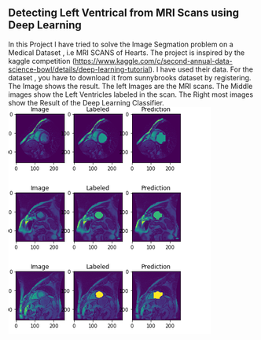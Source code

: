 ## Detecting Left Ventrical from MRI Scans using Deep Learning
In this Project I have tried to solve the Image Segmation problem on a Medical Dataset , i.e MRI SCANS of Hearts. The project is inspired by the kaggle competition (https://www.kaggle.com/c/second-annual-data-science-bowl/details/deep-learning-tutorial). I have used their data. For the dataset , you have to download it from sunnybrooks dataset by registering. The Image shows the result. The left Images are the MRI scans. The Middle images show the Left Ventricles labeled in the scan. The Right most images show the Result of the Deep Learning Classifier. ![Alt text](https://raw.githubusercontent.com/sezan92/ImageSegmentation/master/Labeled.png)
